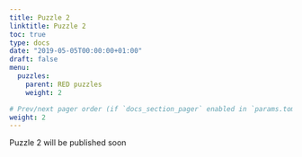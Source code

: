 ```yaml
---
title: Puzzle 2
linktitle: Puzzle 2
toc: true
type: docs
date: "2019-05-05T00:00:00+01:00"
draft: false
menu:
  puzzles:
    parent: RED puzzles
    weight: 2

# Prev/next pager order (if `docs_section_pager` enabled in `params.toml`)
weight: 2
---
```


Puzzle 2 will be published soon
